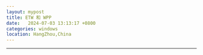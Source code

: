 ```yaml
---
layout: mypost
title: ETW 和 WPP
date:   2024-07-03 13:13:17 +0800
categories: windows
location: HangZhou,China 
---
```

---

